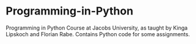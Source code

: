 # Programming-in-Python
Programming in Python Course at Jacobs University, as taught by Kinga Lipskoch and Florian Rabe. Contains Python code for some assignments.
